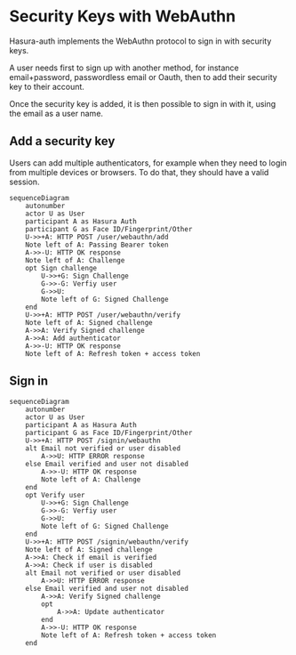 # Security Keys with WebAuthn

Hasura-auth implements the WebAuthn protocol to sign in with security keys.

A user needs first to sign up with another method, for instance email+password, passwordless email or Oauth, then to add their security key to their account.

Once the security key is added, it is then possible to sign in with it, using the email as a user name.

## Add a security key

Users can add multiple authenticators, for example when they need to login from multiple devices or browsers. To do that, they should have a valid session.

```mermaid
sequenceDiagram
	autonumber
	actor U as User
	participant A as Hasura Auth
	participant G as Face ID/Fingerprint/Other
	U->>+A: HTTP POST /user/webauthn/add
    Note left of A: Passing Bearer token
    A->>-U: HTTP OK response
    Note left of A: Challenge
    opt Sign challenge
        U->>+G: Sign Challenge
        G->>-G: Verfiy user
        G->>U:
        Note left of G: Signed Challenge
    end
    U->>+A: HTTP POST /user/webauthn/verify
    Note left of A: Signed challenge
    A->>A: Verify Signed challenge
	A->>A: Add authenticator
    A->>-U: HTTP OK response
    Note left of A: Refresh token + access token
```

## Sign in

```mermaid
sequenceDiagram
	autonumber
	actor U as User
	participant A as Hasura Auth
	participant G as Face ID/Fingerprint/Other
	U->>+A: HTTP POST /signin/webauthn
    alt Email not verified or user disabled
        A->>U: HTTP ERROR response
    else Email verified and user not disabled
        A->>-U: HTTP OK response
        Note left of A: Challenge
    end
    opt Verify user
        U->>+G: Sign Challenge
        G->>-G: Verfiy user
        G->>U:
        Note left of G: Signed Challenge
    end
    U->>+A: HTTP POST /signin/webauthn/verify
    Note left of A: Signed challenge
    A->>A: Check if email is verified
    A->>A: Check if user is disabled
    alt Email not verified or user disabled
        A->>U: HTTP ERROR response
    else Email verified and user not disabled
        A->>A: Verify Signed challenge
        opt
            A->>A: Update authenticator
        end
        A->>-U: HTTP OK response
        Note left of A: Refresh token + access token
    end
```
